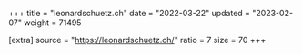 +++
title = "leonardschuetz.ch"
date = "2022-03-22"
updated = "2023-02-07"
weight = 71495

[extra]
source = "https://leonardschuetz.ch/"
ratio = 7
size = 70
+++
